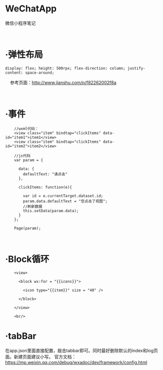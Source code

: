 # WeChatApp
微信小程序笔记


<br/>

·弹性布局
===========

    display: flex; height: 500rpx; flex-direction: column; justify-content: space-around;
    
参考页面：http://www.jianshu.com/p/f82262002f8a


<br/>

·事件
===========

        //wxml代码：
        <view class="item" bindtap="clickItems" data-id="item1">item1</view>
        <view class="item" bindtap="clickItems" data-id="item2">item2</view>
    
        //js代码
        var param = {

          data: {
            defaultText: "请点击"
          },

          clickItems: function(e){

            var id = e.currentTarget.dataset.id;
            param.data.defaultText = "您点击了视图";
            //刷新数据
            this.setData(param.data);
          }
        };

        Page(param);





<br/>

·Block循环
===========
        <view>

          <block wx:for = "{{icons}}">

            <icon type="{{item}}" size = "40" />

          </block>

        </view>
        
        <br/>

·tabBar
===========
在app.json里面直接配置，敲击tabbar即可。同时最好删除默认的index和log页面。新建页面建议小写。
官方文档：https://mp.weixin.qq.com/debug/wxadoc/dev/framework/config.html
